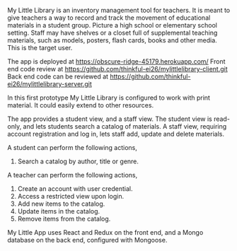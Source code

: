 My Little Library is an inventory management tool for teachers. It is meant to give teachers a way to record and track the movement of educational materials in a student group. Picture a high school or elementary school setting. Staff may have shelves or  a closet full of supplemental teaching materials, such as models, posters, flash cards, books and other media. This is the target user.

The app is deployed at https://obscure-ridge-45179.herokuapp.com/
Front end code review at https://github.com/thinkful-ei26/mylittlelibrary-client.git
Back end code can be reviewed at https://github.com/thinkful-ei26/mylittlelibrary-server.git

 In this first prototype My Little Library is configured to work with print material. It could easily extend to other resources.

 The app provides a student view, and a staff view. The student view is read-only, and lets students search a catalog of materials. A staff view, requiring account registration and log in, lets staff add, update and delete materials.

 A student can perform the following actions,
 1. Search a catalog by author, title or genre.

 A teacher can perform the following actions,
1. Create an account with user credential.
2. Access a restricted view upon login.
3. Add new items to the catalog.
4. Update items in the catalog.
5. Remove items from the catalog.



 My Little App uses React and Redux on the front end, and a Mongo database on the back end, configured with Mongoose.

 